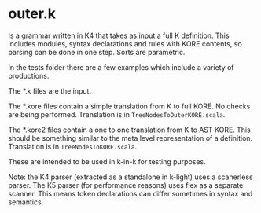 # outer.k
Is a grammar written in K4 that takes as input a full K definition.
This includes modules, syntax declarations and rules with KORE contents, so parsing can be done in one step.
Sorts are parametric.

In the tests folder there are a few examples which include a variety of productions.

The *.k files are the input.

The *.kore files contain a simple translation from K to full KORE. No checks are being performed. Translation is in `TreeNodesToOuterKORE.scala`.

The *.kore2 files contain a one to one translation from K to AST KORE. This should be something similar to the meta level representation of a definition. Translation is in `TreeNodesToKORE.scala`.

These are intended to be used in k-in-k for testing purposes.

Note: the K4 parser (extracted as a standalone in k-light) uses a scanerless parser. The K5 parser (for performance reasons) uses flex as a separate scanner.
This means token declarations can differ sometimes in syntax and semantics.
